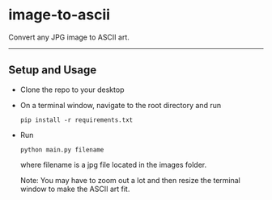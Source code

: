 # image-to-ascii
Convert any JPG image to ASCII art.

---

## Setup and Usage
- Clone the repo to your desktop
- On a terminal window, navigate to the root directory and run

      pip install -r requirements.txt

- Run 

      python main.py filename
      
  where filename is a jpg file located in the images folder.
  
  Note: You may have to zoom out a lot and then resize the terminal window to make the ASCII art fit.
